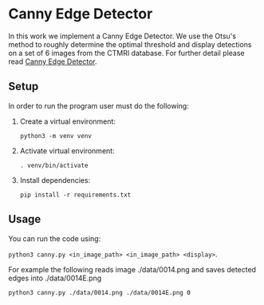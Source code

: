 # Canny Edge Detector

In this work we implement a Canny Edge Detector. We use the Otsu's method to roughly determine the optimal threshold and display detections on a set of 6 images from the CTMRI database. For further detail please read [Canny Edge Detector](https://github.com/Matjaz12/Canny-Edge-Detector/blob/main/report.pdf).

## Setup

In order to run the program user must do the following:

1. Create a virtual environment:

    `python3 -m venv venv`

2. Activate virtual environment:

    `. venv/bin/activate`

3. Install dependencies:

    `pip install -r requirements.txt`


## Usage

You can run the code using:

`python3 canny.py <in_image_path> <in_image_path> <display>`.

For example the following reads image ./data/0014.png and saves detected edges into ./data/0014E.png

`python3 canny.py ./data/0014.png ./data/0014E.png 0`
